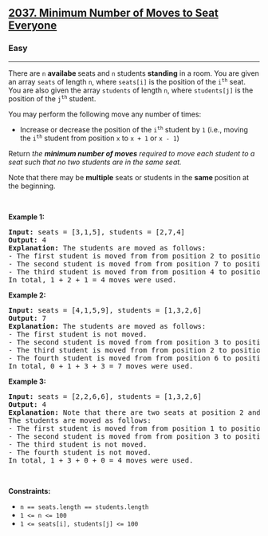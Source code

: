 <h2><a href="https://leetcode.com/problems/minimum-number-of-moves-to-seat-everyone/">2037. Minimum Number of Moves to Seat Everyone</a></h2><h3>Easy</h3><hr><div style="user-select: auto;"><p style="user-select: auto;">There are <code style="user-select: auto;">n</code> <strong style="user-select: auto;">availabe </strong>seats and <code style="user-select: auto;">n</code> students <strong style="user-select: auto;">standing</strong> in a room. You are given an array <code style="user-select: auto;">seats</code> of length <code style="user-select: auto;">n</code>, where <code style="user-select: auto;">seats[i]</code> is the position of the <code style="user-select: auto;">i<sup style="user-select: auto;">th</sup></code> seat. You are also given the array <code style="user-select: auto;">students</code> of length <code style="user-select: auto;">n</code>, where <code style="user-select: auto;">students[j]</code> is the position of the <code style="user-select: auto;">j<sup style="user-select: auto;">th</sup></code> student.</p>

<p style="user-select: auto;">You may perform the following move any number of times:</p>

<ul style="user-select: auto;">
	<li style="user-select: auto;">Increase or decrease the position of the <code style="user-select: auto;">i<sup style="user-select: auto;">th</sup></code> student by <code style="user-select: auto;">1</code> (i.e., moving the <code style="user-select: auto;">i<sup style="user-select: auto;">th</sup></code> student from position&nbsp;<code style="user-select: auto;">x</code>&nbsp;to <code style="user-select: auto;">x + 1</code> or <code style="user-select: auto;">x - 1</code>)</li>
</ul>

<p style="user-select: auto;">Return <em style="user-select: auto;">the <strong style="user-select: auto;">minimum number of moves</strong> required to move each student to a seat</em><em style="user-select: auto;"> such that no two students are in the same seat.</em></p>

<p style="user-select: auto;">Note that there may be <strong style="user-select: auto;">multiple</strong> seats or students in the <strong style="user-select: auto;">same </strong>position at the beginning.</p>

<p style="user-select: auto;">&nbsp;</p>
<p style="user-select: auto;"><strong class="example" style="user-select: auto;">Example 1:</strong></p>

<pre style="user-select: auto;"><strong style="user-select: auto;">Input:</strong> seats = [3,1,5], students = [2,7,4]
<strong style="user-select: auto;">Output:</strong> 4
<strong style="user-select: auto;">Explanation:</strong> The students are moved as follows:
- The first student is moved from from position 2 to position 1 using 1 move.
- The second student is moved from from position 7 to position 5 using 2 moves.
- The third student is moved from from position 4 to position 3 using 1 move.
In total, 1 + 2 + 1 = 4 moves were used.
</pre>

<p style="user-select: auto;"><strong class="example" style="user-select: auto;">Example 2:</strong></p>

<pre style="user-select: auto;"><strong style="user-select: auto;">Input:</strong> seats = [4,1,5,9], students = [1,3,2,6]
<strong style="user-select: auto;">Output:</strong> 7
<strong style="user-select: auto;">Explanation:</strong> The students are moved as follows:
- The first student is not moved.
- The second student is moved from from position 3 to position 4 using 1 move.
- The third student is moved from from position 2 to position 5 using 3 moves.
- The fourth student is moved from from position 6 to position 9 using 3 moves.
In total, 0 + 1 + 3 + 3 = 7 moves were used.
</pre>

<p style="user-select: auto;"><strong class="example" style="user-select: auto;">Example 3:</strong></p>

<pre style="user-select: auto;"><strong style="user-select: auto;">Input:</strong> seats = [2,2,6,6], students = [1,3,2,6]
<strong style="user-select: auto;">Output:</strong> 4
<strong style="user-select: auto;">Explanation:</strong> Note that there are two seats at position 2 and two seats at position 6.
The students are moved as follows:
- The first student is moved from from position 1 to position 2 using 1 move.
- The second student is moved from from position 3 to position 6 using 3 moves.
- The third student is not moved.
- The fourth student is not moved.
In total, 1 + 3 + 0 + 0 = 4 moves were used.
</pre>

<p style="user-select: auto;">&nbsp;</p>
<p style="user-select: auto;"><strong style="user-select: auto;">Constraints:</strong></p>

<ul style="user-select: auto;">
	<li style="user-select: auto;"><code style="user-select: auto;">n == seats.length == students.length</code></li>
	<li style="user-select: auto;"><code style="user-select: auto;">1 &lt;= n &lt;= 100</code></li>
	<li style="user-select: auto;"><code style="user-select: auto;">1 &lt;= seats[i], students[j] &lt;= 100</code></li>
</ul>
</div>